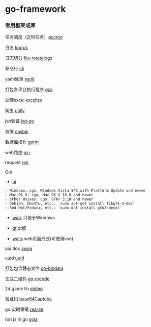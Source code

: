 # go-framework

  ### 常用框架或库

  任务调度（定时任务）[gocron](https://github.com/jasonlvhit/gocron)
  
  日志 [logrus](https://github.com/sirupsen/logrus)
  
  日志切分 [file-rotatelogs](https://github.com/lestrrat-go/file-rotatelogs)
  
  命令行 [cli](https://github.com/urfave/cli)

  yaml处理 [yaml](https://github.com/go-yaml/yaml)
  
  打包各平台执行程序 [gox](https://github.com/mitchellh/gox)
  
  处理excel [excelize](https://github.com/360EntSecGroup-Skylar/excelize)
  
  爬虫 [colly](https://github.com/gocolly/colly)
  
  jwt验证 [jwt-go](https://github.com/dgrijalva/jwt-go)
  
  权限 [casbin](https://github.com/casbin/casbin)
  
  数据库操作 [gorm](https://github.com/jinzhu/gorm)
  
  web路由 [gin](https://github.com/gin-gonic/gin)
  
  request [req](https://github.com/imroc/req)

  Gui
  
   - [ui](https://github.com/andlabs/ui) 
   
  	- Windows: cgo, Windows Vista SP2 with Platform Update and newer
 	- Mac OS X: cgo, Mac OS X 10.8 and newer
  	- other Unixes: cgo, GTK+ 3.10 and newer
	- Debian, Ubuntu, etc.: `sudo apt-get install libgtk-3-dev`
	- Red Hat/Fedora, etc.: `sudo dnf install gtk3-devel`
    
  - [walk](https://github.com/lxn/walk) 只限于Windows
  
  - [qt](https://github.com/therecipe/qt) qt版
  
  - [wails](https://github.com/wailsapp/wails) web页面形式(可使用vue)

  api doc [swag](https://github.com/swaggo/swag)

  uuid [uuid](https://github.com/satori/go.uuid)
  
  打包包含静态文件 [go-bindata](https://github.com/jteeuwen/go-bindata)
  
  生成二维码 [go-qrcode](https://github.com/skip2/go-qrcode)
  
  2d game lib [ebiten](https://github.com/hajimehoshi/ebiten)
  
  验证码 [base64Captcha](https://github.com/mojocn/base64Captcha)
  
  go 实时重载 [realize](https://github.com/oxequa/realize)
  
  run js in go [goja](https://github.com/dop251/goja)
  
  
